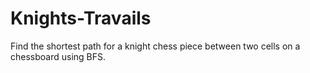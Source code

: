 # Knights-Travails
Find the shortest path for a knight chess piece between two cells on a chessboard using BFS.
